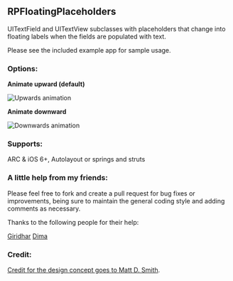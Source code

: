 ## RPFloatingPlaceholders

UITextField and UITextView subclasses with placeholders that change into floating labels when the fields are populated with text.  

Please see the included example app for sample usage.

### Options:

**Animate upward (default)**

![Upwards animation](http://i.imgur.com/HLehhbQ.gif)

**Animate downward**

![Downwards animation](http://i.imgur.com/DrAECwk.gif)

### Supports: 
ARC & iOS 6+, Autolayout or springs and struts

### A little help from my friends:
Please feel free to fork and create a pull request for bug fixes or improvements, being sure to maintain the general coding style and adding comments as necessary.

Thanks to the following people for their help: 

[Giridhar](https://github.com/gizmoboy7)
[Dima](https://github.com/DimaVartanian)

### Credit:
[Credit for the design concept goes to Matt D. Smith](http://dribbble.com/shots/1254439--GIF-Mobile-Form-Interaction).
